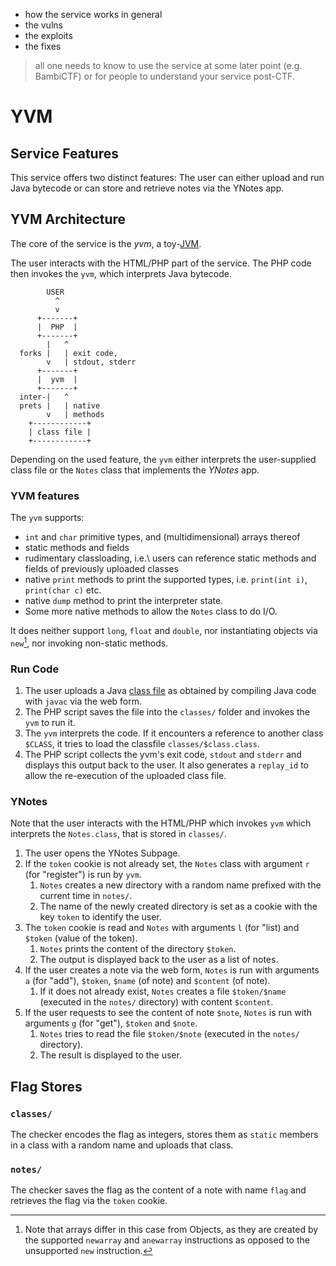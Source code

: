 - how the service works in general
- the vulns
- the exploits
- the fixes

> all one needs to know to use the service at some later point (e.g. BambiCTF)
> or for people to understand your service post-CTF.

# YVM

## Service Features

This service offers two distinct features:
The user can either upload and run Java bytecode or can store and retrieve
notes via the YNotes app.

## YVM Architecture

The core of the service is the _yvm_, a
toy-[JVM](https://en.wikipedia.org/wiki/Java_virtual_machine).

The user interacts with the HTML/PHP part of the service.
The PHP code then invokes the `yvm`, which interprets Java bytecode.

```
        USER
          ^
          v
      +-------+
      |  PHP  |
      +-------+
        |   ^
  forks |   | exit code,
        v   | stdout, stderr
      +-------+
      |  yvm  |
      +-------+
  inter-|   ^
  prets |   | native
        v   | methods
    +------------+
    | class file |
    +------------+
```

Depending on the used feature, the `yvm` either interprets the user-supplied
class file or the `Notes` class that implements the _YNotes_ app.

### YVM features

The `yvm` supports:

- `int` and `char` primitive types, and (multidimensional) arrays thereof
- static methods and fields
- rudimentary classloading, i.e.\ users can reference static methods and fields
  of previously uploaded classes
- native `print` methods to print the supported types, i.e. `print(int i)`,
  `print(char c)` etc.
- native `dump` method to print the interpreter state.
- Some more native methods to allow the `Notes` class to do I/O.

It does neither support `long`, `float` and `double`, nor instantiating objects
via `new`[^1], nor invoking non-static methods.

[^1]: Note that arrays differ in this case from Objects, as they are
  created by the supported `newarray` and `anewarray` instructions as opposed
  to the unsupported `new` instruction.

### Run Code

1. The user uploads a Java [class
   file](https://docs.oracle.com/javase/specs/jvms/se20/html/jvms-4.html) as
   obtained by compiling Java code with `javac` via the web form.
1. The PHP script saves the file into the `classes/` folder and invokes the
   `yvm` to run it.
1. The `yvm` interprets the code. If it encounters a reference to another class
   `$CLASS`, it tries to load the classfile `classes/$class.class`.
1. The PHP script collects the yvm's exit code, `stdout` and `stderr` and
   displays this output back to the user.
   It also generates a `replay_id` to allow the re-execution of the uploaded
   class file.

### YNotes

Note that the user interacts with the HTML/PHP which invokes `yvm` which
interprets the `Notes.class`, that is stored in `classes/`.

1. The user opens the YNotes Subpage.
1. If the `token` cookie is not already set, the `Notes` class with argument
   `r` (for "register") is run by `yvm`.
    1. `Notes` creates a new directory with a random name prefixed with the
        current time in `notes/`.
    1. The name of the newly created directory is set as a cookie with the key
       `token` to identify the user.
1. The `token` cookie is read and `Notes` with arguments `l` (for "list) and
   `$token` (value of the token).
    1. `Notes` prints the content of the directory `$token`.
    1. The output is displayed back to the user as a list of notes.
1. If the user creates a note via the web form, `Notes` is run with arguments
   `a` (for "add"), `$token`, `$name` (of note) and `$content` (of note).
    1. If it does not already exist, `Notes` creates a file `$token/$name`
       (executed in the `notes/` directory) with content `$content`.
1. If the user requests to see the content of note `$note`, `Notes` is run with
   arguments `g` (for "get"), `$token` and `$note`.
    1. `Notes` tries to read the file `$token/$note` (executed in the `notes/`
       directory).
    1. The result is displayed to the user.

## Flag Stores

### `classes/`

The checker encodes the flag as integers, stores them as `static` members in a class
with a random name and uploads that class.

### `notes/`

The checker saves the flag as the content of a note with name `flag` and
retrieves the flag via the `token` cookie.
